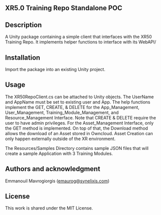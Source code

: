 ## XR5.0 Training Repo Standalone POC


## Description
A Unity package containing a simple client that interfaces with the XR50 Training Repo. It implements helper functions to interface with its WebAPI/ 

## Installation
Import the package into an existing Unity project.

## Usage
The XR50RepoClient.cs can be attached to Unity objects. The UserName and AppName must be set to existing user and App.
The help functions implement the GET, CREATE, & DELETE for the App_Management, User_Management, Training_Module_Management, and Resource_Management Interface. Note that CREATE & DELETE require the user to have admin privileges.
For the Asset_Management Interface, only the GET method is implemented. On top of that, the Download method allows the download of an Asset stored in Owncloud. Asset Creation can only happen externally outside of the XR environment.

The Resources/Samples Directory contains sample JSON files that will create a sample Application with 3 Training Modules.


## Authors and acknowledgment
Emmanouil Mavrogiorgis (emaurog@synelixis.com)

## License
This work is shared under the MIT License.


